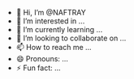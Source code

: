 - 👋 Hi, I’m @NAFTRAY
- 👀 I’m interested in ...
- 🌱 I’m currently learning ...
- 💞️ I’m looking to collaborate on ...
- 📫 How to reach me ...
- 😄 Pronouns: ...
- ⚡ Fun fact: ...

<!---
NAFTRAY/NAFTRAY is a ✨ special ✨ repository because its `README.md` (this file) appears on your GitHub profile.
You can click the Preview link to take a look at your changes.
--->
